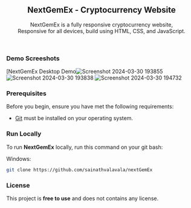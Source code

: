 <div align="center">
  
  <br />
  <br />

  <h2 align="center">NextGemEx - Cryptocurrency Website</h2>

  NextGemEx is a fully responsive cryptocurrency website, <br />Responsive for all devices, build using HTML, CSS, and JavaScript.

</div>

<br />

### Demo Screeshots

[NextGemEx Desktop Demo![Screenshot 2024-03-30 193855](https://github.com/sainathvalavala/nextGemEx/assets/146621032/3645a8ec-e041-449f-948f-2248046a8c01)
![Screenshot 2024-03-30 193838](https://github.com/sainathvalavala/nextGemEx/assets/146621032/eef9ae16-fca1-4b9b-9897-d6ae2754ec4c)
![Screenshot 2024-03-30 194732](https://github.com/sainathvalavala/nextGemEx/assets/146621032/81b4be7c-a2d3-4423-a523-88f93b44384c)

### Prerequisites

Before you begin, ensure you have met the following requirements:

* [Git](https://git-scm.com/downloads "Download Git") must be installed on your operating system.

### Run Locally

To run **NextGemEx** locally, run this command on your git bash:


Windows:

```bash
git clone https://github.com/sainathvalavala/nextGemEx
```


### License

This project is **free to use** and does not contains any license.
